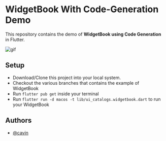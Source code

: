 
# WidgetBook With Code-Generation Demo

This repository contains the demo of **WidgetBook using Code Generation** in Flutter.

![gif](https://github.com/Cavin6080/Widgetbook-demo/blob/widgetbook-annotation-example/assets/WidgetBook.gif)

## Setup

- Download/Clone this project into your local system.
- Checkout the various branches that contains the example of WidgetBook 
- Run `flutter pub get` inside your terminal
- Run `flutter run -d macos -t lib/ui_catalogs.widgetbook.dart` to run your WidgetBook

## Authors

- [@cavin](https://github.com/cavin6080)
